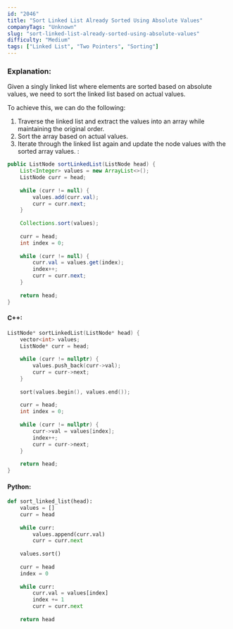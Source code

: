 ```yaml
---
id: "2046"
title: "Sort Linked List Already Sorted Using Absolute Values"
companyTags: "Unknown"
slug: "sort-linked-list-already-sorted-using-absolute-values"
difficulty: "Medium"
tags: ["Linked List", "Two Pointers", "Sorting"]
---
```


### Explanation:

Given a singly linked list where elements are sorted based on absolute values, we need to sort the linked list based on actual values. 

To achieve this, we can do the following:
1. Traverse the linked list and extract the values into an array while maintaining the original order.
2. Sort the array based on actual values.
3. Iterate through the linked list again and update the node values with the sorted array values.
:
```java
public ListNode sortLinkedList(ListNode head) {
    List<Integer> values = new ArrayList<>();
    ListNode curr = head;
    
    while (curr != null) {
        values.add(curr.val);
        curr = curr.next;
    }
    
    Collections.sort(values);
    
    curr = head;
    int index = 0;
    
    while (curr != null) {
        curr.val = values.get(index);
        index++;
        curr = curr.next;
    }
    
    return head;
}
```

#### C++:
```cpp
ListNode* sortLinkedList(ListNode* head) {
    vector<int> values;
    ListNode* curr = head;
    
    while (curr != nullptr) {
        values.push_back(curr->val);
        curr = curr->next;
    }
    
    sort(values.begin(), values.end());
    
    curr = head;
    int index = 0;
    
    while (curr != nullptr) {
        curr->val = values[index];
        index++;
        curr = curr->next;
    }
    
    return head;
}
```

#### Python:
```python
def sort_linked_list(head):
    values = []
    curr = head
    
    while curr:
        values.append(curr.val)
        curr = curr.next
        
    values.sort()
    
    curr = head
    index = 0
    
    while curr:
        curr.val = values[index]
        index += 1
        curr = curr.next
    
    return head
```